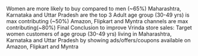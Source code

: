 Women are more likely to buy compared to men (~65%)
Maharashtra, Karnataka and Uttar Pradesh are the top 3
Adult age group (30-49 yrs) is max contributing (~50%)
Amazon, Flipkart and Myntra channels are max contributing(~80%)
Final Conclusion to improve Vrinda store sales:
Target women customers of age group (30-49 yrs) living in Maharashtra, Karnataka and Uttar Pradesh by showing ads/offers/coupons available on Amazon, Flipkart and Myntra
